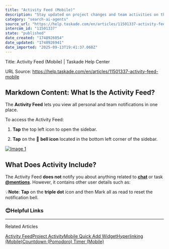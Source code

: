 ```yaml
---
title: "Activity Feed (Mobile)"
description: "Stay updated on project changes and team activities on the go."
category: "search-ai-agents"
source_url: "https://help.taskade.com/en/articles/11501337-activity-feed-mobile"
intercom_id: "11501337"
state: "published"
date_created: "1748926054"
date_updated: "1748926941"
date_imported: "2025-09-13T19:41:37.068Z"
---
```


Title: Activity Feed (Mobile) | Taskade Help Center

URL Source: https://help.taskade.com/en/articles/11501337-activity-feed-mobile

Markdown Content:
What Is the Activity Feed?
--------------------------

The **Activity Feed** lets you view all personal and team notifications in one place.

To access the Activity Feed:

1.   **Tap** the top left icon to open the sidebar.

2.   **Tap** on the 🔔 **bell icon** located in the bottom left corner of the sidebar.

[![Image 1](https://downloads.intercomcdn.com/i/o/plyqw4hf/1553017782/394dd60f581cc9889e0d54184c30/Activity+Censored.jpg?expires=1757794500&signature=a22eb58b05a0a4c95f8f67b9355587c2b7ab82f10d36f02ed60b066a55fdb245&req=dSUiFcl%2FmoZXW%2FMW1HO4zWwXwCsAAmEeDI8l4STwjGUxJszLBeI7pZNJkNWf%0AfEqqUieTxqPe1wC0Ugk%3D%0A)](https://downloads.intercomcdn.com/i/o/plyqw4hf/1553017782/394dd60f581cc9889e0d54184c30/Activity+Censored.jpg?expires=1757794500&signature=a22eb58b05a0a4c95f8f67b9355587c2b7ab82f10d36f02ed60b066a55fdb245&req=dSUiFcl%2FmoZXW%2FMW1HO4zWwXwCsAAmEeDI8l4STwjGUxJszLBeI7pZNJkNWf%0AfEqqUieTxqPe1wC0Ugk%3D%0A)

What Does Activity Include?
---------------------------

The Activity Feed **does not** notify you about anything related to **[chat](https://help.taskade.com/en/articles/11456740-chat-and-messaging-mobile)** or task **[@mentions](https://help.taskade.com/en/articles/8958438-assign-a-project-task)**. However, it contains other user details such as:

💡**Note**: **Tap** on the **triple dot** icon and then Mark all as read to reset the notification bell.

### 😊**Helpful Links**

* * *

Related Articles

[Activity Feed](https://help.taskade.com/en/articles/8958424-activity-feed)[Project Activity](https://help.taskade.com/en/articles/8958432-project-activity)[Mobile Quick Add Widget](https://help.taskade.com/en/articles/8958575-mobile-quick-add-widget)[Hyperlinking (Mobile)](https://help.taskade.com/en/articles/8958580-hyperlinking-mobile)[Countdown (Pomodoro) Timer (Mobile)](https://help.taskade.com/en/articles/11431071-countdown-pomodoro-timer-mobile)
